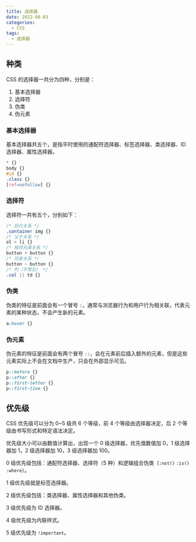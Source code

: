 ```yaml
---
title: 选择器
date: 2022-08-03
categories:
  - CSS
tags:
  - 选择器
---
```


## 种类

CSS 的选择器一共分为四种，分别是：

1. 基本选择器
2. 选择符
3. 伪类
4. 伪元素

### 基本选择器

基本选择器共五个，是指平时使用的通配符选择器、标签选择器、类选择器、ID 选择器、属性选择器。

```css
* {}
body {}
#id {}
.class {}
[ref=nofollow] {}
```

### 选择符

选择符一共有五个，分别如下：

```css
/* 后代关系 */
.container img {}
/* 父子关系 */
ol > li {}
/* 相邻兄弟关系 */
button + button {}
/* 兄弟关系 */
button ~ button {}
/* 列（不常见） */
.col || td {}
```

### 伪类

伪类的特征是前面会有一个冒号 `:`，通常与浏览器行为和用户行为相关联，代表元素的某种状态，不会产生新的元素。

```css
a:hover {}
```

### 伪元素

伪元素的特征是前面会有两个冒号 `::`，会在元素前后插入额外的元素，但是这些元素实际上不会在文档中生产，只会在外部显示可见。

```css
p::before {}
p::after {}
p::first-letter {}
p::first-line {}
```

## 优先级

CSS 优先级可以分为 0~5 级共 6 个等级，前 4 个等级由选择器决定，后 2 个等级由书写形式和特定语法决定。

优先级大小可以由数值计算出，出现一个 0 级选择器，优先值数值加 0，1 级选择器加 1，2 级选择器加 10，3 级选择器加 100。

0 级优先级包括：通配符选择器、选择符（5 种）和逻辑组合伪类（`:not()` `:is()` `:where`）。

1 级优先级就是标签选择器。

2 级优先级包括：类选择器、属性选择器和其他伪类。

3 级优先级为 ID 选择器。

4 级优先级为内联样式。

5 级优先级为 `!important`。